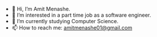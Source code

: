 - 👋 Hi, I’m Amit Menashe.
- 👀 I’m interested in a part time job as a software engineer.
- 🌱 I’m currently studying Computer Science.
- 📫 How to reach me: amitmenashe01@gmail.com

<!---
amitmenashe1/amitmenashe1 is a ✨ special ✨ repository because its `README.md` (this file) appears on your GitHub profile.
You can click the Preview link to take a look at your changes.
--->
